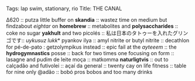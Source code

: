 Tags: lap swim, stationary, rio 
Title: THE CANAL
  
∆620 :: putza little buffer on **skandia** :: wastez time on medium but findzabout _eightar_ on **homebrew** :: metabolites and **polysaccharides** :: coke no sugar **yakhult** and two picolés :: 私は日本のタトゥーを入れたグリンゴです:: *uykusuz lukk** pyankov ilya :: amyl nitrite or butyl nitrite :: decathlon for pé-de-pato : getzolympikus instead :: epic fail at the _ayteeem_ :: the **hydrogymnastics** posse :: back for two times one focusing on form :: lasagne and pudim de leite moça :: matkomma **naturligtvis** :: out to calçadão and futivolei :: açaí da general :: twenty cay on life fitness :: table for nine only @adão :: bobó pros bobos and too many drinks 
